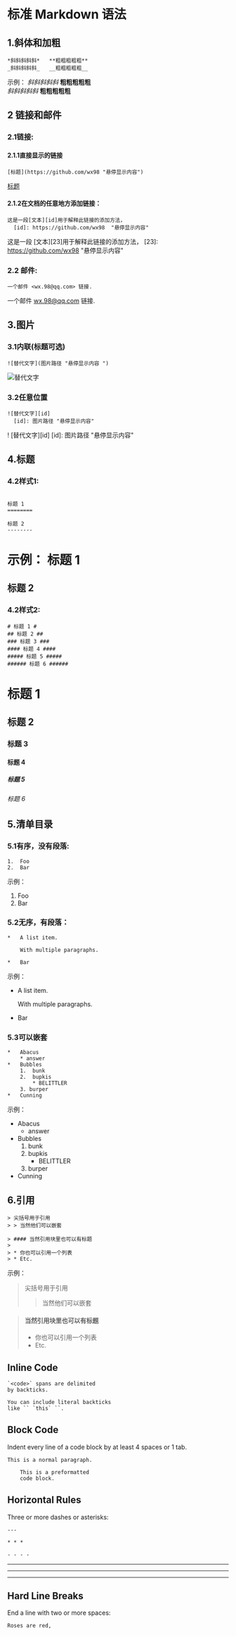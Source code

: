 # 标准 Markdown 语法

## 1.斜体和加粗
```
*斜斜斜斜斜*   **粗粗粗粗粗**
_斜斜斜斜斜_   __粗粗粗粗粗__
```
示例：
  *斜斜斜斜斜*   **粗粗粗粗粗**  
  _斜斜斜斜斜_   __粗粗粗粗粗__



## 2 链接和邮件
### 2.1链接:
#### 2.1.1直接显示的链接   
```
[标题](https://github.com/wx98 "悬停显示内容")
```   
[标题](https://github.com/wx98 "悬停显示内容")   
#### 2.1.2在文档的任意地方添加链接：
```
这是一段[文本][id]用于解释此链接的添加方法，
  [id]: https://github.com/wx98  "悬停显示内容"
```
这是一段 [文本][23]用于解释此链接的添加方法，
  [23]: https://github.com/wx98  "悬停显示内容"

### 2.2 邮件:
```
一个邮件 <wx.98@qq.com> 链接.
```
一个邮件 <wx.98@qq.com> 链接.





## 3.图片
### 3.1内联(标题可选)
```
![替代文字](图片路径 "悬停显示内容 ")
```
![替代文字](图片路径 "悬停显示内容 ")
### 3.2任意位置
```
![替代文字][id]
  [id]: 图片路径 "悬停显示内容"
```
! [替代文字][id]
  [id]: 图片路径 "悬停显示内容"

## 4.标题
### 4.2样式1:
```

标题 1
========

标题 2
--------
```
示例：
标题 1
========

标题 2
--------

### 4.2样式2:
```
# 标题 1 #
## 标题 2 ##
### 标题 3 ###
#### 标题 4 ####
##### 标题 5 #####
###### 标题 6 ######
```
# 标题 1 #
## 标题 2 ##
### 标题 3 ###
#### 标题 4 ####
##### 标题 5 #####
###### 标题 6 ######


## 5.清单目录
### 5.1有序，没有段落:
```
1.  Foo
2.  Bar
```
示例：
1.  Foo
2.  Bar

### 5.2无序，有段落：
```
*   A list item.

    With multiple paragraphs.

*   Bar
```
示例：
*   A list item.

    With multiple paragraphs.

*   Bar
### 5.3可以嵌套
```
*   Abacus
    * answer
*   Bubbles
    1.  bunk
    2.  bupkis
        * BELITTLER
    3. burper
*   Cunning
```
示例：
*   Abacus
    * answer
*   Bubbles
    1.  bunk
    2.  bupkis
        * BELITTLER
    3. burper
*   Cunning

## 6.引用
```
> 尖括号用于引用
> > 当然他们可以嵌套

> #### 当然引用块里也可以有标题
>
> * 你也可以引用一个列表
> * Etc.
```
示例：
> 尖括号用于引用
> > 当然他们可以嵌套

> #### 当然引用块里也可以有标题
>
> * 你也可以引用一个列表
> * Etc.



## Inline Code
```
`<code>` spans are delimited
by backticks.

You can include literal backticks
like `` `this` ``.
```


## Block Code
Indent every line of a code block by at least 4 spaces or 1 tab.
```
This is a normal paragraph.

    This is a preformatted
    code block.
```




## Horizontal Rules
Three or more dashes or asterisks:
```
---

* * *

- - - -
```
---

* * *

- - - -

## Hard Line Breaks
End a line with two or more spaces:
```
Roses are red,   
